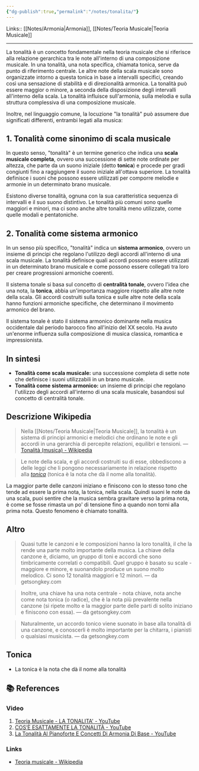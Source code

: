 ```yaml
---
{"dg-publish":true,"permalink":"/notes/tonalita/"}
---
```


Links:: [[Notes/Armonia\|Armonia]], [[Notes/Teoria Musicale\|Teoria Musicale]]

---
La tonalità è un concetto fondamentale nella teoria musicale che si riferisce alla relazione gerarchica tra le note all'interno di una composizione musicale. In una tonalità, una nota specifica, chiamata tonica, serve da punto di riferimento centrale. Le altre note della scala musicale sono organizzate intorno a questa tonica in base a intervalli specifici, creando così una sensazione di stabilità e di direzionalità armonica. La tonalità può essere maggior o minore, a seconda della disposizione degli intervalli all'interno della scala. La tonalità influisce sull'armonia, sulla melodia e sulla struttura complessiva di una composizione musicale.

Inoltre, nel linguaggio comune, la locuzione "la tonalità" può assumere due significati differenti, entrambi legati alla musica:

## 1. Tonalità come sinonimo di scala musicale

In questo senso, "tonalità" è un termine generico che indica una **scala musicale completa**, ovvero una successione di sette note ordinate per altezza, che parte da un suono iniziale (detto **tonica**) e procede per gradi congiunti fino a raggiungere il suono iniziale all'ottava superiore. La tonalità definisce i suoni che possono essere utilizzati per comporre melodie e armonie in un determinato brano musicale.

Esistono diverse tonalità, ognuna con la sua caratteristica sequenza di intervalli e il suo suono distintivo. Le tonalità più comuni sono quelle maggiori e minori, ma ci sono anche altre tonalità meno utilizzate, come quelle modali e pentatoniche.

## 2. Tonalità come sistema armonico

In un senso più specifico, "tonalità" indica un **sistema armonico**, ovvero un insieme di principi che regolano l'utilizzo degli accordi all'interno di una scala musicale. La tonalità definisce quali accordi possono essere utilizzati in un determinato brano musicale e come possono essere collegati tra loro per creare progressioni armoniche coerenti.

Il sistema tonale si basa sul concetto di **centralità tonale**, ovvero l'idea che una nota, la **tonica**, abbia un'importanza maggiore rispetto alle altre note della scala. Gli accordi costruiti sulla tonica e sulle altre note della scala hanno funzioni armoniche specifiche, che determinano il movimento armonico del brano.

Il sistema tonale è stato il sistema armonico dominante nella musica occidentale dal periodo barocco fino all'inizio del XX secolo. Ha avuto un'enorme influenza sulla composizione di musica classica, romantica e impressionista.

## In sintesi

- **Tonalità come scala musicale:** una successione completa di sette note che definisce i suoni utilizzabili in un brano musicale.
- **Tonalità come sistema armonico:** un insieme di principi che regolano l'utilizzo degli accordi all'interno di una scala musicale, basandosi sul concetto di centralità tonale.




## Descrizione Wikipedia

> Nella [[Notes/Teoria Musicale\|Teoria Musicale]], la tonalità è un sistema di principi armonici e melodici che ordinano le note e gli accordi in una gerarchia di percepite relazioni, equilibri e tensioni. — [Tonalità (musica) - Wikipedia](https://it.wikipedia.org/wiki/Tonalit%C3%A0_(musica))

> Le note della scala, e gli accordi costruiti su di esse, obbediscono a delle leggi che li pongono necessariamente in relazione rispetto alla [_tonica_](https://it.wikipedia.org/wiki/Tonica_(musica)) (tonica è la nota che dà il nome alla tonalità).

La maggior parte delle canzoni iniziano e finiscono con lo stesso tono che tende ad essere la prima nota, la tonica, nella scala. Quindi suoni le note da una scala, puoi sentire che la musica sembra gravitare verso la prima nota, è come se fosse rimasta un po' di tensione fino a quando non torni alla prima nota. Questo fenomeno è chiamato tonalità.

## Altro

> Quasi tutte le canzoni e le composizioni hanno la loro tonalità, il che la rende una parte molto importante della musica. La chiave della canzone è, diciamo, un gruppo di toni e accordi che sono timbricamente correlati o compatibili. Quel gruppo è basato su scale - maggiore e minore, e suonandolo produce un suono molto melodico. Ci sono 12 tonalità maggiori e 12 minori. — da getsongkey.com

> Inoltre, una chiave ha una nota centrale - nota chiave, nota anche come nota tonica (o radice), che è la nota più prevalente nella canzone (si ripete molto e la maggior parte delle parti di solito iniziano e finiscono con essa). — da getsongkey.com

> Naturalmente, un accordo tonico viene suonato in base alla tonalità di una canzone, e conoscerli è molto importante per la chitarra, i pianisti o qualsiasi musicista. — da getsongkey.com


## Tonica

- La tonica è la nota che dà il nome alla tonalità



## 📚 References

### Video

1. [Teoria Musicale - LA TONALITA' - YouTube](https://youtu.be/WqgF-T7cM94)
2. [COS’È ESATTAMENTE LA TONALITÀ - YouTube](https://youtu.be/DpYzIo0DRr4)
3. [La Tonalità Al Pianoforte E Concetti Di Armonia Di Base - YouTube](https://youtu.be/_O4fgbFKBeM)

### Links

- [Teoria musicale - Wikipedia](https://it.wikipedia.org/wiki/Teoria_musicale)

